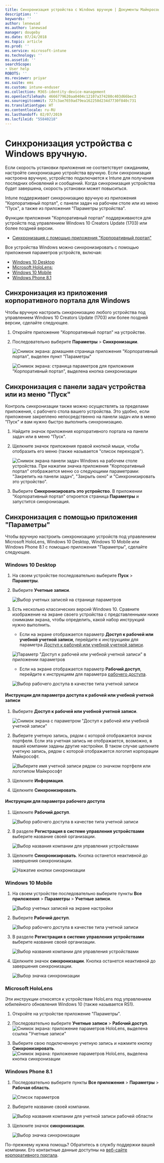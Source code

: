 ```yaml
---
title: Синхронизация устройства с Windows вручную | Документы Майкрософт
description: ''
keywords: ''
author: lenewsad
ms.author: lanewsad
manager: dougeby
ms.date: 07/24/2018
ms.topic: article
ms.prod: ''
ms.service: microsoft-intune
ms.technology: ''
ms.assetid: ''
searchScope:
- User help
ROBOTS: ''
ms.reviewer: priyar
ms.suite: ems
ms.custom: intune-enduser
ms.collection: M365-identity-device-management
ms.openlocfilehash: 4666779620aa0404c12107a374280c403d66bec3
ms.sourcegitcommit: 727c3ae7659ad79ea162250d234d7730f840c731
ms.translationtype: HT
ms.contentlocale: ru-RU
ms.lasthandoff: 02/07/2019
ms.locfileid: "55840218"
---
```

# <a name="sync-your-windows-device-manually"></a>Синхронизация устройства с Windows вручную.

Если скорость установки приложения не соответствует ожиданиям, настройте синхронизацию устройства вручную. Если синхронизация настроена вручную, устройство подключается к Intune для получения последних обновлений и сообщений. Когда синхронизация устройства будет завершена, скорость установки может повыситься.

Intune поддерживает синхронизацию вручную из приложения "Корпоративный портал", с панели задач на рабочем столе или из меню "Пуск", а также из приложения "Параметры устройства". 

Функции приложения "Корпоративный портал" поддерживаются для устройств под управлением Windows 10 Creators Update (1703) или более поздней версии. 
* [Синхронизация с помощью приложения "Корпоративный портал"](#Sync-from-Company-Portal-app-for-Windows)  

Все устройства Windows можно синхронизировать с помощью приложения параметров устройств, включая:

* [Windows 10 Desktop](#windows-10-desktop)  
* [Microsoft HoloLens](#microsoft-hololens);   
* [Windows 10 Mobile](#windows-10-mobile)  
* [Windows Phone 8.1](#windows-phone-81)    

## <a name="sync-directly-from-company-portal-app-for-windows"></a>Синхронизация из приложения корпоративного портала для Windows
Чтобы вручную настроить синхронизацию любого устройства под управлением Windows 10 Creators Update (1703) или более поздней версии, сделайте следующее.

1.  Откройте приложение "Корпоративный портал" на устройстве.

2.  Последовательно выберите **Параметры** > **Синхронизации**.

    ![Снимок экрана: домашняя страница приложения "Корпоративный портал", выделен пункт "Параметры"](./media/RS1_homePage_settings_04.png)  
    
    ![Снимок экрана: страница параметров для приложения "Корпоративный портал", выделена кнопка синхронизации](./media/RS1_settingspage_sync05.png)  

## <a name="sync-from-device-taskbar-or-start-menu"></a>Синхронизация с панели задач устройства или из меню "Пуск"   

Контроль синхронизации также можно осуществлять за пределами приложения, с рабочего стола вашего устройства. Это удобно, если приложение закреплено непосредственно на панели задач или в меню "Пуск" и вам нужно быстро выполнить синхронизацию.  

1. Найдите значок приложения корпоративного портала на панели задач или в меню "Пуск".  
2. Щелкните значок приложения правой кнопкой мыши, чтобы отобразить его меню (также называется "список переходов").  

    ![Снимок экрана панели задач Windows на рабочем столе устройства. При нажатии значка приложения "Корпоративный портал" отображается меню со следующими параметрами: "Закрепить на панели задач", "Закрыть окно" и "Синхронизировать это устройство".](./media/sync-device-from-start-menu-1807.png)  

3. Выберите **Синхронизировать это устройство**. В приложении "Корпоративный портал" откроется страница **Параметры** и запустится синхронизация.  

## <a name="sync-from-settings-app"></a>Синхронизация с помощью приложения "Параметры" 
Чтобы вручную настроить синхронизацию устройств под управлением Microsoft HoloLens, Windows 10 Desktop, Windows 10 Mobile или Windows Phone 8.1 с помощью приложения "Параметры", сделайте следующее.  

### <a name="windows-10-desktop"></a>Windows 10 Desktop
1. На своем устройстве последовательно выберите **Пуск** > **Параметры**.

2. Выберите **Учетные записи**.

    ![Выбор учетных записей на странице параметров](./media/win10pc-sync-2-settings-accounts.png)  

3. Есть несколько классических версий Windows 10. Сравните изображение на экране своего устройства с представленными ниже снимками экрана, чтобы определить, какой набор инструкций нужно выполнить. 

    * Если на экране отображается параметр **Доступ к рабочей или учебной учетной записи**, перейдите к инструкциям для параметра [Доступ к рабочей или учебной учетной записи](#access-work-or-school).

    ![Параметр "Доступ к рабочей или учебной учетной записи" в приложении параметров](./media/w10-enroll-rs1-connect-to-work-or-school.png)  

    * Если на экране отображается параметр **Рабочий доступ**, перейдите к инструкциям для параметра [рабочего доступа](#work-access).  

    ![Выбор рабочего доступа в качестве типа учетной записи](./media/win10pc-sync-3-work-access.png)

#### <a name="access-work-or-school-steps"></a>Инструкции для параметра доступа к рабочей или учебной учетной записи

1. Выберите **Доступ к рабочей или учебной учетной записи**.

    ![Снимок экрана с параметром "Доступ к рабочей или учебной учетной записи"](./media/w10-enroll-rs1-connect-to-work-or-school.png)  

2. Выберите учетную запись, рядом с которой отображается значок портфеля. Если эта учетная запись не отображается, возможно, в вашей компании заданы другие настройки. В таком случае щелкните учетную запись, рядом с которой отображается логотип корпорации Майкрософт.

     ![Выберите имя учетной записи рядом со значком портфеля или логотипом Майкрософт](./media/win10pc-rs1-sync-info-button.png)

3. Щелкните **Информация**. 

4. Щелкните **Синхронизировать**. 

#### <a name="work-access-steps"></a>Инструкции для параметра рабочего доступа

1.  Щелкните **Рабочий доступ**.

    ![Выбор рабочего доступа в качестве типа учетной записи](./media/win10pc-sync-3-work-access.png)

2. В разделе **Регистрация в системе управления устройствами** выберите название своей организации.

    ![Выбор названия компании для управления устройствами](./media/win10pc-sync-4-tap-com-name.png)

3. Щелкните **Синхронизировать**. Кнопка останется неактивной до завершения синхронизации.

    ![Нажатие кнопки синхронизации](./media/win10pc-sync-5-tap-sync.png)  


### <a name="windows-10-mobile"></a>Windows 10 Mobile

   1. На своем устройстве последовательно выберите пункты **Все приложения** > **Параметры** > **Учетные записи**.

       ![Выбор учетных записей на экране настройки](./media/win10m-sync-1-settings-accounts.png)

   2. Выберите **Рабочий доступ**.

       ![Выбор рабочего доступа в качестве типа учетной записи](./media/win10m-sync-2-work-access.png)

   3. В разделе **Регистрация в системе управления устройствами** выберите название своей организации.

       ![Выбор названия компании для управления устройствами](./media/win10m-sync-3-tap-comp-name.png)

   4. Щелкните значок **синхронизации**. Кнопка останется неактивной до завершения синхронизации.

       ![Выбор значка синхронизации](./media/win10m-sync-4-tap-sync.png)  
### <a name="microsoft-hololens"></a>Microsoft HoloLens  
Эти инструкции относятся к устройствам HoloLens под управлением юбилейного обновления Windows 10 (также называется RS1). 
1.  Откройте на устройстве приложение "Параметры".  

2.  Последовательно выберите **Учетные записи** > **Рабочий доступ**.  
    ![Снимок экрана: приложение параметров HoloLens, выделена ссылка "Учетные записи"](./media/RS1_holoLens_SettingsRS1_Accounts_06.png)  

3.  Выберите свою подключенную учетную запись и нажмите кнопку **Синхронизировать**. ![Снимок экрана: приложение параметров HoloLens, выделена кнопка синхронизации](./media/RS1_holoLens_SyncRS1_Sync_08.png)  

### <a name="windows-phone-81"></a>Windows Phone 8.1

1. Последовательно выберите пункты **Все приложения** > **Параметры** > **Рабочая область**.

    ![Список параметров](./media/wp81-1-sync-settings-workplace.png)

2. Выберите название своей компании.

    ![Выбор названия компании для учетной записи рабочей области](./media/wp81-2-sync-tap-compname.png)

3. Щелкните значок **синхронизации**.

    ![Выбор значка синхронизации](./media/wp81-3-sync-tap-sync-button.png)

По-прежнему нужна помощь? Обратитесь в службу поддержки вашей компании. Его контактные данные доступны на [веб-сайте корпоративного портала](https://go.microsoft.com/fwlink/?linkid=2010980).
